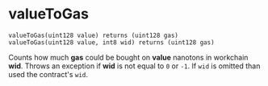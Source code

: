 # valueToGas

```solidity
valueToGas(uint128 value) returns (uint128 gas)
valueToGas(uint128 value, int8 wid) returns (uint128 gas)
```

Counts how much **gas** could be bought on **value** nanotons in workchain **wid**. Throws an exception if **wid** is not equal to `0` or `-1`. If `wid` is omitted than used the contract's `wid`.